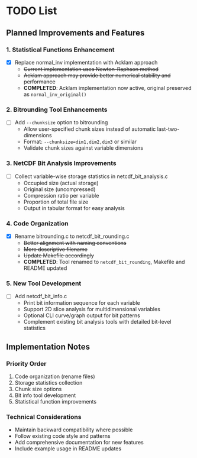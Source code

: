 # TODO List

## Planned Improvements and Features

### 1. Statistical Functions Enhancement
- [x] Replace normal_inv implementation with Acklam approach
  - ~~Current implementation uses Newton-Raphson method~~
  - ~~Acklam approach may provide better numerical stability and performance~~
  - **COMPLETED**: Acklam implementation now active, original preserved as `normal_inv_original()`

### 2. Bitrounding Tool Enhancements
- [ ] Add `--chunksize` option to bitrounding
  - Allow user-specified chunk sizes instead of automatic last-two-dimensions
  - Format: `--chunksize=dim1,dim2,dim3` or similar
  - Validate chunk sizes against variable dimensions

### 3. NetCDF Bit Analysis Improvements
- [ ] Collect variable-wise storage statistics in netcdf_bit_analysis.c
  - Occupied size (actual storage)
  - Original size (uncompressed)
  - Compression ratio per variable
  - Proportion of total file size
  - Output in tabular format for easy analysis

### 4. Code Organization
- [x] Rename bitrounding.c to netcdf_bit_rounding.c
  - ~~Better alignment with naming conventions~~
  - ~~More descriptive filename~~
  - ~~Update Makefile accordingly~~
  - **COMPLETED**: Tool renamed to `netcdf_bit_rounding`, Makefile and README updated

### 5. New Tool Development
- [ ] Add netcdf_bit_info.c 
  - Print bit information sequence for each variable
  - Support 2D slice analysis for multidimensional variables
  - Optional CLI curve/graph output for bit patterns
  - Complement existing bit analysis tools with detailed bit-level statistics

## Implementation Notes

### Priority Order
1. Code organization (rename files)
2. Storage statistics collection
3. Chunk size options
4. Bit info tool development
5. Statistical function improvements

### Technical Considerations
- Maintain backward compatibility where possible
- Follow existing code style and patterns
- Add comprehensive documentation for new features
- Include example usage in README updates